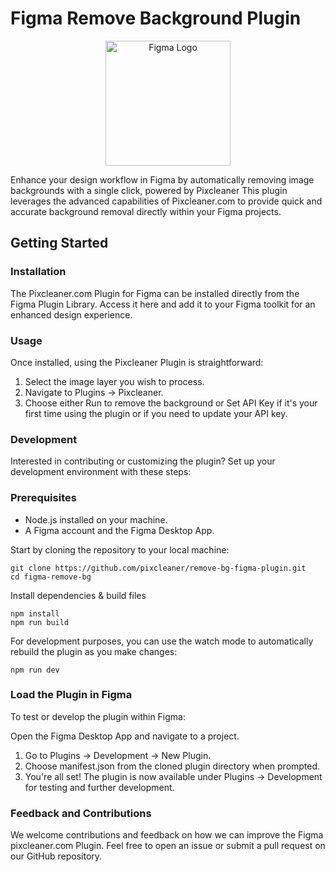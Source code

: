 # Figma Remove Background Plugin
<p align="center">
  <img src="https://upload.wikimedia.org/wikipedia/commons/3/33/Figma-logo.svg" alt="Figma Logo" width="200"/>
</p>
Enhance your design workflow in Figma by automatically removing image backgrounds with a single click, powered by Pixcleaner
This plugin leverages the advanced capabilities of Pixcleaner.com to provide quick and accurate background removal directly within your Figma projects.

## Getting Started

### Installation
The Pixcleaner.com Plugin for Figma can be installed directly from the Figma Plugin Library. 
Access it here and add it to your Figma toolkit for an enhanced design experience.

### Usage
Once installed, using the Pixcleaner Plugin is straightforward:

1. Select the image layer you wish to process.
2. Navigate to Plugins -> Pixcleaner.
3. Choose either Run to remove the background or Set API Key if it's your first time using the plugin or if you need to update your API key.

### Development
Interested in contributing or customizing the plugin? Set up your development environment with these steps:

### Prerequisites

- Node.js installed on your machine.
- A Figma account and the Figma Desktop App.

Start by cloning the repository to your local machine:
```shell
git clone https://github.com/pixcleaner/remove-bg-figma-plugin.git
cd figma-remove-bg
```

Install dependencies & build files
```shell
npm install
npm run build
```
For development purposes, you can use the watch mode to automatically rebuild the plugin as you make changes:
```shell
npm run dev
```

### Load the Plugin in Figma
To test or develop the plugin within Figma:

Open the Figma Desktop App and navigate to a project.
1. Go to Plugins -> Development -> New Plugin.
2. Choose manifest.json from the cloned plugin directory when prompted.
3. You're all set! The plugin is now available under Plugins -> Development for testing and further development.

### Feedback and Contributions

We welcome contributions and feedback on how we can improve the Figma pixcleaner.com Plugin. 
Feel free to open an issue or submit a pull request on our GitHub repository.
